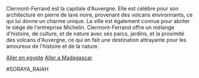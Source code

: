 Clermont-Ferrand est la capitale d'Auvergne. Elle est célèbre pour son architecture en pierre de lave noire, provenant des volcans environnants, ce qui lui donne un charme unique. La ville est également connue pour abriter le siège de l'entreprise Michelin. Clermont-Ferrand offre un mélange d'histoire, de culture, et de nature avec ses parcs, jardins, et la proximité des volcans d'Auvergne, ce qui en fait une destination attrayante pour les amoureux de l'histoire et de la nature.

[Aller en egypte](https://github.com/WildGhost21/AR1/blob/main/Egypte.md)
[Aller a Madagascar](https://github.com/WildGhost21/AR1/blob/main/Madagascar.md)

#SORAYA_RAIAH
